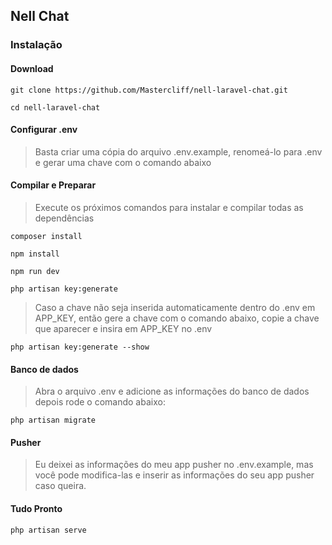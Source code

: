 ## Nell Chat

### Instalação

#### Download
    git clone https://github.com/Mastercliff/nell-laravel-chat.git

    cd nell-laravel-chat

#### Configurar .env

> Basta criar uma cópia do arquivo .env.example, renomeá-lo para .env e gerar uma chave com o comando abaixo

#### Compilar e Preparar

> Execute os próximos comandos para instalar e compilar todas as dependências

    composer install

    npm install

    npm run dev
    
    php artisan key:generate

> Caso a chave não seja inserida automaticamente dentro do .env em APP_KEY, então gere a chave com o comando abaixo, copie a chave que aparecer e insira em APP_KEY no .env

    php artisan key:generate --show



#### Banco de dados

>  Abra o arquivo .env e adicione as informações do banco de dados depois rode o comando abaixo:

    php artisan migrate

#### Pusher

>Eu deixei as informações do meu app pusher no .env.example, mas você pode modifica-las e inserir as informações do seu app pusher caso queira.

#### Tudo Pronto

    php artisan serve